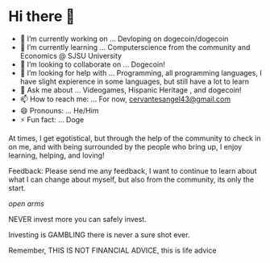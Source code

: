 # Hi there 👋
- 🔭 I’m currently working on ...
    Devloping on dogecoin/dogecoin
- 🌱 I’m currently learning ...
   Computerscience from the community and Economics @ SJSU University
- 👯 I’m looking to collaborate on ...
    Dogecoin!
- 🤔 I’m looking for help with ...
    Programming, all programming languages, I have slight expierence in some languages, but still have a lot to learn
- 💬 Ask me about ...
    Videogames, Hispanic Heritage , and dogecoin!
- 📫 How to reach me: ...
    For now, cervantesangel43@gmail.com
- 😄 Pronouns: ...
    He/Him
- ⚡ Fun fact: ... Doge 
    
At times, I get egotistical, but through the help of the community to check in on me, and with being surrounded by the people who bring up, 
I enjoy learning, helping, and loving!

Feedback: Please send me any feedback, I want to continue to learn about what I can change about myself, but also from the community, its only the start. 

*open arms*

NEVER invest more you can safely invest.

Investing is GAMBLING there is never a sure shot ever.

Remember, THIS IS NOT FINANCIAL ADVICE, this is life advice 
#
